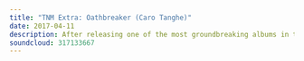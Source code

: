 ```yaml
---
title: "TNM Extra: Oathbreaker (Caro Tanghe)"
date: 2017-04-11
description: After releasing one of the most groundbreaking albums in the recent history of rock music, Beez sits down with Caro Tanghe of Oathbreaker to discuss their landmark album, Rheia, just how far a person is willing to push themselves physically and mentally for their art and how you difficult it is to take art that delves into the darkest parts of your emotions on the road and onto the stage. This is an interview not to be missed.
soundcloud: 317133667
---
```


